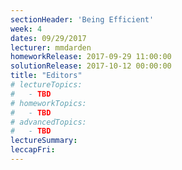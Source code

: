 ```yaml
---
sectionHeader: 'Being Efficient'
week: 4
dates: 09/29/2017
lecturer: mmdarden
homeworkRelease: 2017-09-29 11:00:00
solutionRelease: 2017-10-12 00:00:00
title: "Editors"
# lectureTopics:
#   - TBD
# homeworkTopics:
#   - TBD
# advancedTopics:
#   - TBD
lectureSummary:
leccapFri:
---
```

